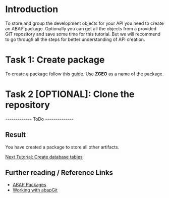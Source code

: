 # Introduction

To store and group the development objects for your API you need to create an ABAP package. Optionally you can get all the objects from a provided GIT repository and save some time for this tutorial. But we will recommend to go through all the steps for better understanding of API creation.

# Task 1: Create package

To create a package follow this [guide](https://developers.sap.com/tutorials/abap-dev-create-package.html). Use **ZGEO** as a name of the package.

# Task 2 \[OPTIONAL\]: Clone the repository

------------- ToDo --------------

## Result

You have created a package to store all other artifacts.

[Next Tutorial: Create database tables](../tables/README.md)

## Further reading / Reference Links

- [ABAP Packages](https://help.sap.com/docs/ABAP_PLATFORM/c238d694b825421f940829321ffa326a/4ec14bab6e391014adc9fffe4e204223.html)
- [Working with abapGit](https://help.sap.com/docs/btp/sap-business-technology-platform/working-with-abapgit)